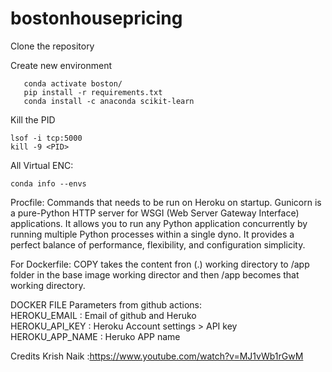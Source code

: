 # bostonhousepricing

Clone the repository

Create new environment 

```conda create -p boston python==3.9 -y
   conda activate boston/
   pip install -r requirements.txt
   conda install -c anaconda scikit-learn 
```
Kill the PID 
```
lsof -i tcp:5000
kill -9 <PID>
```
All Virtual ENC:
```
conda info --envs

```
Procfile: Commands that needs to be run on Heroku on startup.
Gunicorn is a pure-Python HTTP server for WSGI (Web Server Gateway Interface) applications. It allows you to run any Python application concurrently by running multiple Python processes within a single dyno. It provides a perfect balance of performance, flexibility, and configuration simplicity.

For Dockerfile: COPY takes the content fron (.) working directory to /app folder in the base image working director and then /app becomes that working directory.

DOCKER FILE Parameters from github actions:  
HEROKU_EMAIL : Email of github and Heruko  
HEROKU_API_KEY : Heroku Account settings > API key  
HEROKU_APP_NAME : Heruko APP name  

Credits Krish Naik :https://www.youtube.com/watch?v=MJ1vWb1rGwM  